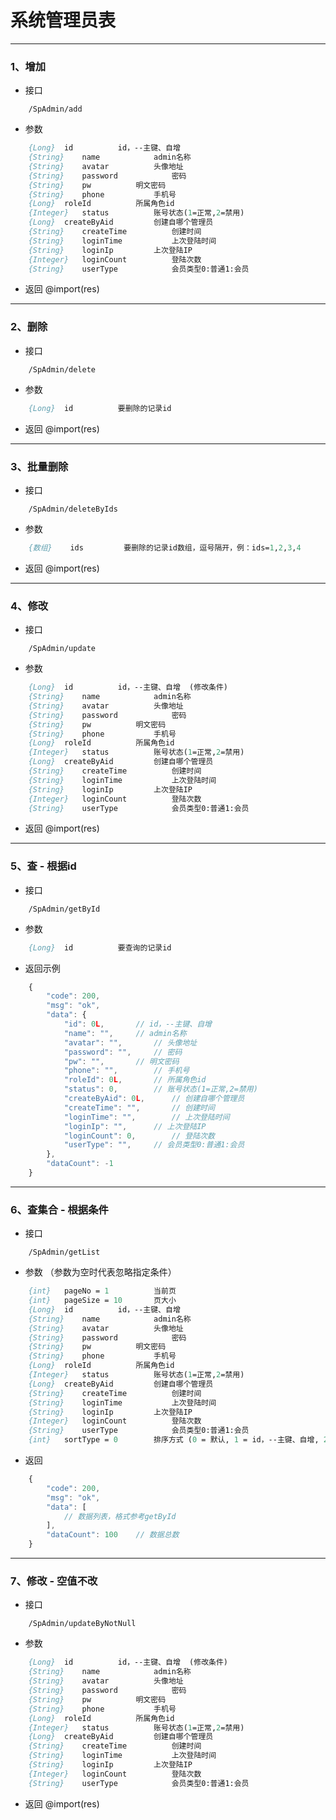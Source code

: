 # 系统管理员表


---
### 1、增加
- 接口
``` api
	/SpAdmin/add
```
- 参数
``` p
	{Long}	id			id，--主键、自增 
	{String}	name			admin名称 
	{String}	avatar			头像地址 
	{String}	password			密码 
	{String}	pw			明文密码 
	{String}	phone			手机号 
	{Long}	roleId			所属角色id 
	{Integer}	status			账号状态(1=正常,2=禁用) 
	{Long}	createByAid			创建自哪个管理员 
	{String}	createTime			创建时间 
	{String}	loginTime			上次登陆时间 
	{String}	loginIp			上次登陆IP 
	{Integer}	loginCount			登陆次数 
	{String}	userType			会员类型0:普通1:会员 
```
- 返回 
@import(res)


--- 
### 2、删除
- 接口
``` api
	/SpAdmin/delete
```
- 参数
``` p
	{Long}	id			要删除的记录id
```
- 返回
@import(res)


---
### 3、批量删除
- 接口
``` api
	/SpAdmin/deleteByIds
```
- 参数
``` p
	{数组}	ids			要删除的记录id数组，逗号隔开，例：ids=1,2,3,4
```
- 返回
@import(res)


---
### 4、修改
- 接口
``` api
	/SpAdmin/update
```
- 参数
``` p
	{Long}	id			id，--主键、自增  (修改条件)
	{String}	name			admin名称 
	{String}	avatar			头像地址 
	{String}	password			密码 
	{String}	pw			明文密码 
	{String}	phone			手机号 
	{Long}	roleId			所属角色id 
	{Integer}	status			账号状态(1=正常,2=禁用) 
	{Long}	createByAid			创建自哪个管理员 
	{String}	createTime			创建时间 
	{String}	loginTime			上次登陆时间 
	{String}	loginIp			上次登陆IP 
	{Integer}	loginCount			登陆次数 
	{String}	userType			会员类型0:普通1:会员 
```
- 返回
@import(res)


---
### 5、查 - 根据id
- 接口
```  api 
	/SpAdmin/getById
```
- 参数
``` p
	{Long}	id			要查询的记录id
```
- 返回示例
``` js
	{
		"code": 200,
		"msg": "ok",
		"data": {
			"id": 0L,		// id，--主键、自增
			"name": "",		// admin名称
			"avatar": "",		// 头像地址
			"password": "",		// 密码
			"pw": "",		// 明文密码
			"phone": "",		// 手机号
			"roleId": 0L,		// 所属角色id
			"status": 0,		// 账号状态(1=正常,2=禁用)
			"createByAid": 0L,		// 创建自哪个管理员
			"createTime": "",		// 创建时间
			"loginTime": "",		// 上次登陆时间
			"loginIp": "",		// 上次登陆IP
			"loginCount": 0,		// 登陆次数
			"userType": "",		// 会员类型0:普通1:会员
		},
		"dataCount": -1
	}
```


---
### 6、查集合 - 根据条件
- 接口
``` api
	/SpAdmin/getList
```
- 参数 （参数为空时代表忽略指定条件）
``` p
	{int}	pageNo = 1			当前页
	{int}	pageSize = 10		页大小 
	{Long}	id			id，--主键、自增 
	{String}	name			admin名称 
	{String}	avatar			头像地址 
	{String}	password			密码 
	{String}	pw			明文密码 
	{String}	phone			手机号 
	{Long}	roleId			所属角色id 
	{Integer}	status			账号状态(1=正常,2=禁用) 
	{Long}	createByAid			创建自哪个管理员 
	{String}	createTime			创建时间 
	{String}	loginTime			上次登陆时间 
	{String}	loginIp			上次登陆IP 
	{Integer}	loginCount			登陆次数 
	{String}	userType			会员类型0:普通1:会员 
	{int}	sortType = 0		排序方式 (0 = 默认, 1 = id，--主键、自增, 2 = admin名称, 3 = 头像地址, 4 = 密码, 5 = 明文密码, 6 = 手机号, 7 = 所属角色id, 8 = 账号状态(1=正常,2=禁用), 9 = 创建自哪个管理员, 10 = 创建时间, 11 = 上次登陆时间, 12 = 上次登陆IP, 13 = 登陆次数, 14 = 会员类型0:普通1:会员)
```
- 返回 
``` js
	{
		"code": 200,
		"msg": "ok",
		"data": [
			// 数据列表，格式参考getById 
		],
		"dataCount": 100	// 数据总数
	}
```




---
### 7、修改 - 空值不改
- 接口
``` api
	/SpAdmin/updateByNotNull
```
- 参数
``` p
	{Long}	id			id，--主键、自增  (修改条件)
	{String}	name			admin名称 
	{String}	avatar			头像地址 
	{String}	password			密码 
	{String}	pw			明文密码 
	{String}	phone			手机号 
	{Long}	roleId			所属角色id 
	{Integer}	status			账号状态(1=正常,2=禁用) 
	{Long}	createByAid			创建自哪个管理员 
	{String}	createTime			创建时间 
	{String}	loginTime			上次登陆时间 
	{String}	loginIp			上次登陆IP 
	{Integer}	loginCount			登陆次数 
	{String}	userType			会员类型0:普通1:会员 
```
- 返回
@import(res)







